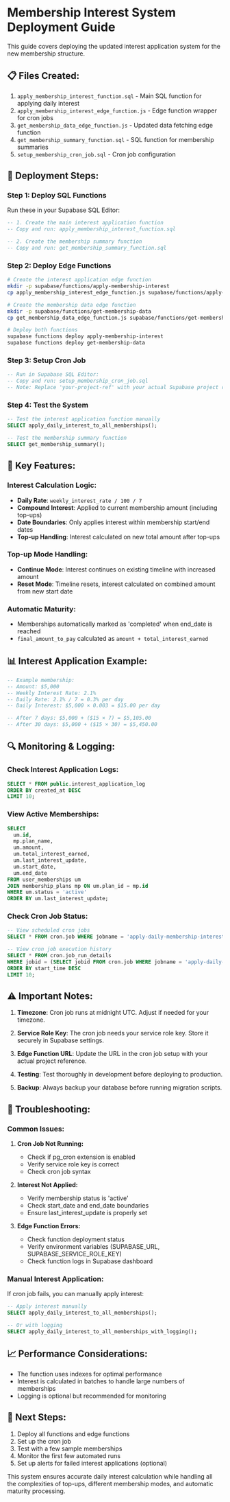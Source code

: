 # Membership Interest System Deployment Guide

This guide covers deploying the updated interest application system for the new membership structure.

## 📋 **Files Created:**

1. `apply_membership_interest_function.sql` - Main SQL function for applying daily interest
2. `apply_membership_interest_edge_function.js` - Edge function wrapper for cron jobs
3. `get_membership_data_edge_function.js` - Updated data fetching edge function
4. `get_membership_summary_function.sql` - SQL function for membership summaries
5. `setup_membership_cron_job.sql` - Cron job configuration

## 🚀 **Deployment Steps:**

### **Step 1: Deploy SQL Functions**
Run these in your Supabase SQL Editor:

```sql
-- 1. Create the main interest application function
-- Copy and run: apply_membership_interest_function.sql

-- 2. Create the membership summary function  
-- Copy and run: get_membership_summary_function.sql
```

### **Step 2: Deploy Edge Functions**

```bash
# Create the interest application edge function
mkdir -p supabase/functions/apply-membership-interest
cp apply_membership_interest_edge_function.js supabase/functions/apply-membership-interest/index.ts

# Create the membership data edge function
mkdir -p supabase/functions/get-membership-data
cp get_membership_data_edge_function.js supabase/functions/get-membership-data/index.ts

# Deploy both functions
supabase functions deploy apply-membership-interest
supabase functions deploy get-membership-data
```

### **Step 3: Setup Cron Job**
```sql
-- Run in Supabase SQL Editor:
-- Copy and run: setup_membership_cron_job.sql
-- Note: Replace 'your-project-ref' with your actual Supabase project reference
```

### **Step 4: Test the System**

```sql
-- Test the interest application function manually
SELECT apply_daily_interest_to_all_memberships();

-- Test the membership summary function
SELECT get_membership_summary();
```

## 🔧 **Key Features:**

### **Interest Calculation Logic:**
- **Daily Rate**: `weekly_interest_rate / 100 / 7`
- **Compound Interest**: Applied to current membership amount (including top-ups)
- **Date Boundaries**: Only applies interest within membership start/end dates
- **Top-up Handling**: Interest calculated on new total amount after top-ups

### **Top-up Mode Handling:**
- **Continue Mode**: Interest continues on existing timeline with increased amount
- **Reset Mode**: Timeline resets, interest calculated on combined amount from new start date

### **Automatic Maturity:**
- Memberships automatically marked as 'completed' when end_date is reached
- `final_amount_to_pay` calculated as `amount + total_interest_earned`

## 📊 **Interest Application Example:**

```sql
-- Example membership:
-- Amount: $5,000
-- Weekly Interest Rate: 2.1%
-- Daily Rate: 2.1% / 7 = 0.3% per day
-- Daily Interest: $5,000 × 0.003 = $15.00 per day

-- After 7 days: $5,000 + ($15 × 7) = $5,105.00
-- After 30 days: $5,000 + ($15 × 30) = $5,450.00
```

## 🔍 **Monitoring & Logging:**

### **Check Interest Application Logs:**
```sql
SELECT * FROM public.interest_application_log 
ORDER BY created_at DESC 
LIMIT 10;
```

### **View Active Memberships:**
```sql
SELECT 
  um.id,
  mp.plan_name,
  um.amount,
  um.total_interest_earned,
  um.last_interest_update,
  um.start_date,
  um.end_date
FROM user_memberships um
JOIN membership_plans mp ON um.plan_id = mp.id
WHERE um.status = 'active'
ORDER BY um.last_interest_update;
```

### **Check Cron Job Status:**
```sql
-- View scheduled cron jobs
SELECT * FROM cron.job WHERE jobname = 'apply-daily-membership-interest';

-- View cron job execution history
SELECT * FROM cron.job_run_details 
WHERE jobid = (SELECT jobid FROM cron.job WHERE jobname = 'apply-daily-membership-interest')
ORDER BY start_time DESC 
LIMIT 10;
```

## ⚠️ **Important Notes:**

1. **Timezone**: Cron job runs at midnight UTC. Adjust if needed for your timezone.

2. **Service Role Key**: The cron job needs your service role key. Store it securely in Supabase settings.

3. **Edge Function URL**: Update the URL in the cron job setup with your actual project reference.

4. **Testing**: Test thoroughly in development before deploying to production.

5. **Backup**: Always backup your database before running migration scripts.

## 🔧 **Troubleshooting:**

### **Common Issues:**

1. **Cron Job Not Running:**
   - Check if pg_cron extension is enabled
   - Verify service role key is correct
   - Check cron job syntax

2. **Interest Not Applied:**
   - Verify membership status is 'active'
   - Check start_date and end_date boundaries
   - Ensure last_interest_update is properly set

3. **Edge Function Errors:**
   - Check function deployment status
   - Verify environment variables (SUPABASE_URL, SUPABASE_SERVICE_ROLE_KEY)
   - Check function logs in Supabase dashboard

### **Manual Interest Application:**
If cron job fails, you can manually apply interest:

```sql
-- Apply interest manually
SELECT apply_daily_interest_to_all_memberships();

-- Or with logging
SELECT apply_daily_interest_to_all_memberships_with_logging();
```

## 📈 **Performance Considerations:**

- The function uses indexes for optimal performance
- Interest is calculated in batches to handle large numbers of memberships
- Logging is optional but recommended for monitoring

## 🎯 **Next Steps:**

1. Deploy all functions and edge functions
2. Set up the cron job
3. Test with a few sample memberships
4. Monitor the first few automated runs
5. Set up alerts for failed interest applications (optional)

This system ensures accurate daily interest calculation while handling all the complexities of top-ups, different membership modes, and automatic maturity processing.
